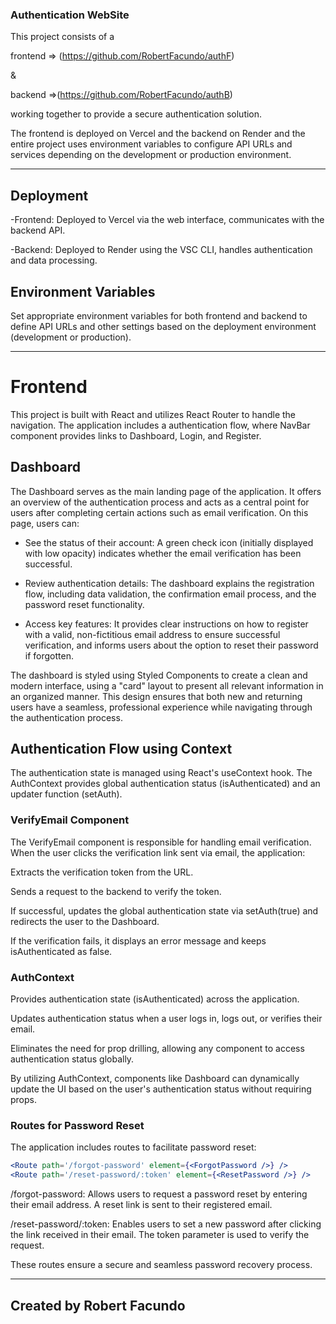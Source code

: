 ### Authentication WebSite

This project consists of a 

frontend => (https://github.com/RobertFacundo/authF) 

&

backend =>(https://github.com/RobertFacundo/authB) 

working together to provide a secure authentication solution. 

The frontend is deployed on Vercel and the backend on Render and the entire project uses environment variables to configure API URLs and services depending on the development or production environment.

---

## Deployment
-Frontend: Deployed to Vercel via the web interface, communicates with the backend API.

-Backend: Deployed to Render using the VSC CLI, handles authentication and data processing.

## Environment Variables
Set appropriate environment variables for both frontend and backend to define API URLs and other settings based on the deployment environment (development or production).

----

# Frontend

This project is built with React and utilizes React Router to handle the navigation. The application includes a authentication flow, where NavBar component provides links to Dashboard, Login, and Register.

## Dashboard 
The Dashboard serves as the main landing page of the application. It offers an overview of the authentication process and acts as a central point for users after completing certain actions such as email verification. On this page, users can:

- See the status of their account: A green check icon (initially displayed with low opacity) indicates whether the email verification has been successful.

- Review authentication details: The dashboard explains the registration flow, including data validation, the confirmation email process, and the password reset functionality.

- Access key features: It provides clear instructions on how to register with a valid, non-fictitious email address to ensure successful verification, and informs users about the option to reset their password if forgotten.

The dashboard is styled using Styled Components to create a clean and modern interface, using a "card" layout to present all relevant information in an organized manner. This design ensures that both new and returning users have a seamless, professional experience while navigating through the authentication process.

## Authentication Flow using Context

The authentication state is managed using React's useContext hook. The AuthContext provides global authentication status (isAuthenticated) and an updater function (setAuth).

### VerifyEmail Component

The VerifyEmail component is responsible for handling email verification. When the user clicks the verification link sent via email, the application:

Extracts the verification token from the URL.

Sends a request to the backend to verify the token.

If successful, updates the global authentication state via setAuth(true) and redirects the user to the Dashboard.

If the verification fails, it displays an error message and keeps isAuthenticated as false.

### AuthContext

Provides authentication state (isAuthenticated) across the application.

Updates authentication status when a user logs in, logs out, or verifies their email.

Eliminates the need for prop drilling, allowing any component to access authentication status globally.

By utilizing AuthContext, components like Dashboard can dynamically update the UI based on the user's authentication status without requiring props.

### Routes for Password Reset

The application includes routes to facilitate password reset:
```jsx
<Route path='/forgot-password' element={<ForgotPassword />} />
<Route path='/reset-password/:token' element={<ResetPassword />} />
```

/forgot-password: Allows users to request a password reset by entering their email address. A reset link is sent to their registered email.

/reset-password/:token: Enables users to set a new password after clicking the link received in their email. The token parameter is used to verify the request.

These routes ensure a secure and seamless password recovery process.

----
Created by Robert Facundo
--